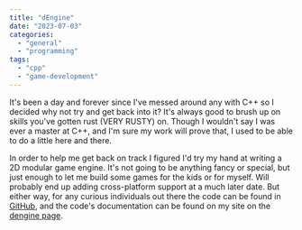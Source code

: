 ```yaml
---
title: "dEngine"
date: "2023-07-03"
categories:
  - "general"
  - "programming"
tags:
  - "cpp"
  - "game-development"
---
```


It's been a day and forever since I've messed around any with C++ so I decided why not try and get back into it?  It's always good to brush up on skills you've gotten rust (VERY RUSTY) on.   Though I wouldn't say I was ever a master at C++, and I'm sure my work will prove that, I used to be able to do a little here and there.

In order to help me get back on track I figured I'd try my hand at writing a 2D modular game engine.  It's not going to be anything fancy or special, but just enough to let me build some games for the kids or for myself.  Will probably end up adding cross-platform support at a much later date.  But either way, for any curious individuals out there the code can be found in [GitHub](https://github.com/DCCoder90/dengine), and the code's documentation can be found on my site on the [dengine page](https://www.dccoder.com/dengine/).